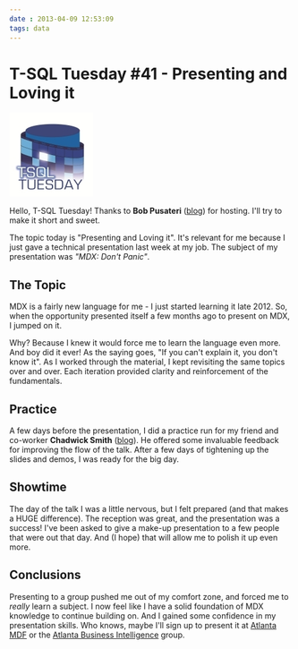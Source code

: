 ```yaml
---
date : 2013-04-09 12:53:09
tags: data
---
```

# T-SQL Tuesday #41 - Presenting and Loving it

[![T-SQL Tuesday](/assets/img/TSQL2sDay150x150.jpg)](http://www.bobpusateri.com/archive/2013/04/invitation-to-t-sql-tuesday-41-presenting-and-loving-it/)
  
Hello, T-SQL Tuesday! Thanks to **Bob Pusateri** ([blog](http://www.bobpusateri.com/)) for hosting. I'll try to make it short and sweet.

The topic today is "Presenting and Loving it". It's relevant for me because I just gave a technical presentation last week at my job. The subject of my presentation was *"MDX: Don't Panic"*.

## The Topic

MDX is a fairly new language for me - I just started learning it late 2012. So, when the opportunity presented itself a few months ago to present on MDX, I jumped on it.

Why? Because I knew it would force me to learn the language even more. And boy did it ever! As the saying goes, "If you can't explain it, you don't know it". As I worked through the material, I kept revisiting the same topics over and over. Each iteration provided clarity and reinforcement of the fundamentals.

## Practice

A few days before the presentation, I did a practice run for my friend and co-worker **Chadwick Smith** ([blog](http://www.bismiths.com/)). He offered some invaluable feedback for improving the flow of the talk. After a few days of tightening up the slides and demos, I was ready for the big day.

## Showtime

The day of the talk I was a little nervous, but I felt prepared (and that makes a HUGE difference). The reception was great, and the presentation was a success! I've been asked to give a make-up presentation to a few people that were out that day. And (I hope) that will allow me to polish it up  even more.

## Conclusions

Presenting to a group pushed me out of my comfort zone, and forced me to *really* learn a subject. I now feel like I have a solid foundation of MDX knowledge to continue building on. And I gained some confidence in my presentation skills. Who knows, maybe I'll sign up to present it at [Atlanta MDF](http://www.atlantamdf.com/) or the [Atlanta Business Intelligence](http://atlantabi.sqlpass.org/) group.
